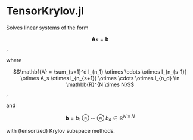 # TensorKrylov.jl
Solves linear systems of the form

$$\mathbf{A} x = \mathbf{b}$$, 

where 

$$\mathbf{A} = \sum_{s=1}^d I_{n_1} \otimes \cdots \otimes I_{n_{s-1}} \otimes A_s \otimes I_{n_{s+1}} \otimes \cdots \otimes I_{n_d} \in \mathbb{R}^{N \times N}$$,

and 

$$\mathbf{b} = b_1 \otimes \cdots \otimes b_d \in \mathbb{R}^{N \times N}$$

with (tensorized) Krylov subspace methods.
